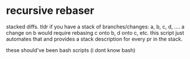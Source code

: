 # recursive rebaser

stacked diffs. tldr if you have a stack of branches/changes: a, b, c, d, .... a change on b would require rebasing c onto b, d onto c, etc. this script just automates that and provides a stack description for every pr in the stack.





these should've been bash scripts (i dont know bash)

